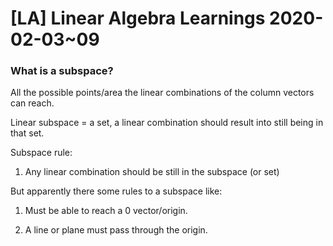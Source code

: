 # \[LA\] Linear Algebra Learnings 2020-02-03\~09

### What is a subspace?

All the possible points/area the linear combinations of the column vectors can reach.

Linear subspace = a set, a linear combination should result into still being in that set.

Subspace rule:

1.  Any linear combination should be still in the subspace (or set)

But apparently there some rules to a subspace like:

1.  Must be able to reach a 0 vector/origin.

2.  A line or plane must pass through the origin.
